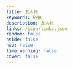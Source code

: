 ```yaml
---
title: 友人帐
keywords: 链接
description: 友人帐
links: /json/links.json
random: false
aside: false
nav: false
time_warning: false
cover: false
---
```


<YunLinks :links="frontmatter.links" :random="frontmatter.random" />
